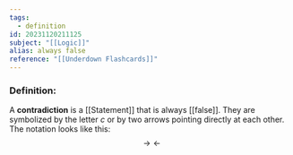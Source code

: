 ```yaml
---
tags:
  - definition
id: 20231120211125
subject: "[[Logic]]"
alias: always false
reference: "[[Underdown Flashcards]]"
---
```

### Definition:
A **contradiction** is a [[Statement]] that is always [[false]]. They are symbolized by the letter $c$ or by two arrows pointing directly at each other. The notation looks like this:
$$ \rightarrow \leftarrow $$

